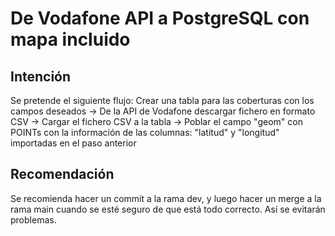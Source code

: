 # De Vodafone API a PostgreSQL con mapa incluido
## Intención
Se pretende el siguiente flujo:
Crear una tabla para las coberturas con los campos deseados -> De la API de Vodafone descargar fichero en formato CSV -> Cargar el fichero CSV a la tabla -> Poblar el campo "geom" con POINTs con la información de las columnas: "latitud" y "longitud" importadas en el paso anterior
## Recomendación
Se recomienda hacer un commit a la rama dev, y luego hacer un merge a la rama main cuando se esté seguro de que está todo correcto. Así se evitarán problemas.
